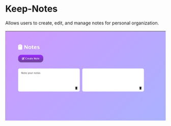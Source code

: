 # Keep-Notes

Allows users to create, edit, and manage notes for personal organization.
<br/>
<br/>
<img src="../../assets/Keep-Notes.png" />
